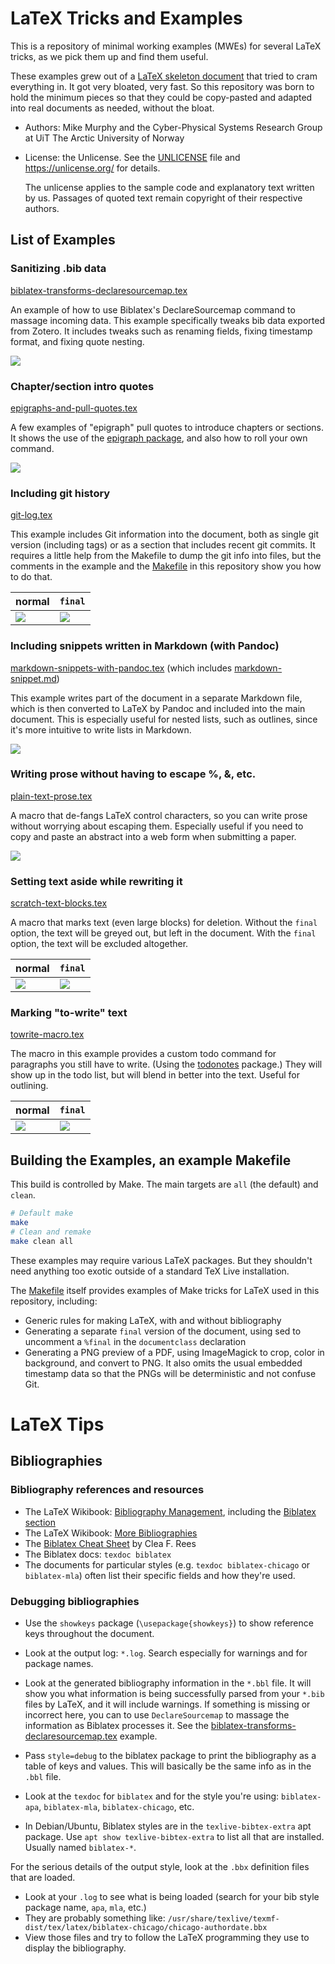 LaTeX Tricks and Examples
==================================================

This is a repository of minimal working examples (MWEs) for several LaTeX
tricks, as we pick them up and find them useful.

These examples grew out of a
[LaTeX skeleton document](https://github.com/sleepymurph/template_latex_article)
that tried to cram everything in.
It got very bloated, very fast.
So this repository was born to hold the minimum pieces so that they could be
copy-pasted and adapted into real documents as needed, without the bloat.

- Authors: Mike Murphy
    and the Cyber-Physical Systems Research Group
    at UiT The Arctic University of Norway
- License: the Unlicense.
    See the [UNLICENSE](UNLICENSE) file
    and <https://unlicense.org/> for details.

    The unlicense applies to the sample code and explanatory text written by us.
    Passages of quoted text remain copyright of their respective authors.

List of Examples
--------------------------------------------------

### Sanitizing .bib data

[biblatex-transforms-declaresourcemap.tex](biblatex-transforms-declaresourcemap.tex)

An example of how to use Biblatex's DeclareSourcemap command to massage incoming data.
This example specifically tweaks bib data exported from Zotero.
It includes tweaks such as renaming fields, fixing timestamp format, and fixing quote nesting.

![](previews/biblatex-transforms-declaresourcemap.png)

### Chapter/section intro quotes

[epigraphs-and-pull-quotes.tex](epigraphs-and-pull-quotes.tex)

A few examples of "epigraph" pull quotes to introduce chapters or sections.
It shows the use of the [epigraph package](https://ctan.org/pkg/epigraph),
and also how to roll your own command.

![](previews/epigraphs-and-pull-quotes.png)

### Including git history

[git-log.tex](git-log.tex)

This example includes Git information into the document, both as single git
version (including tags) or as a section that includes recent git commits.
It requires a little help from the Makefile to dump the git info into files,
but the comments in the example and the
[Makefile](Makefile) in this repository show you how to do that.

| normal                    | `final`                         |
|---------------------------|---------------------------------|
| ![](previews/git-log.png) | ![](previews/git-log-final.png) |

### Including snippets written in Markdown (with Pandoc)

[markdown-snippets-with-pandoc.tex](markdown-snippets-with-pandoc.tex)
(which includes [markdown-snippet.md](markdown-snippet.md))

This example writes part of the document in a separate Markdown file,
which is then converted to LaTeX by Pandoc and included into the main document.
This is especially useful for nested lists, such as outlines,
since it's more intuitive to write lists in Markdown.

![](previews/markdown-snippets-with-pandoc.png)

### Writing prose without having to escape %, &, etc.

[plain-text-prose.tex](plain-text-prose.tex)

A macro that de-fangs LaTeX control characters, so you can write prose without worrying about escaping them.
Especially useful if you need to copy and paste an abstract into a web form when submitting a paper.

![](previews/plain-text-prose.png)

### Setting text aside while rewriting it

[scratch-text-blocks.tex](scratch-text-blocks.tex)

A macro that marks text (even large blocks) for deletion.
Without the `final` option, the text will be greyed out, but left in the document.
With the `final` option, the text will be excluded altogether.

| normal                                | `final`                                     |
|---------------------------------------|---------------------------------------------|
| ![](previews/scratch-text-blocks.png) | ![](previews/scratch-text-blocks-final.png) |

### Marking "to-write" text

[towrite-macro.tex](towrite-macro.tex)

The macro in this example provides a custom todo command for paragraphs you still have to write.
(Using the [todonotes](https://ctan.org/pkg/todonotes) package.)
They will show up in the todo list, but will blend in better into the text.
Useful for outlining.

| normal                          | `final`                               |
|---------------------------------|---------------------------------------|
| ![](previews/towrite-macro.png) | ![](previews/towrite-macro-final.png) |

Building the Examples, an example Makefile
--------------------------------------------------

This build is controlled by Make.
The main targets are `all` (the default) and `clean`.

```bash
# Default make
make
# Clean and remake
make clean all
```

These examples may require various LaTeX packages.
But they shouldn't need anything too exotic
outside of a standard TeX Live installation.

The [Makefile](Makefile) itself provides examples of Make tricks for LaTeX used
in this repository, including:

- Generic rules for making LaTeX, with and without bibliography
- Generating a separate `final` version of the document,
    using sed to uncomment a `%final` in the `documentclass` declaration
- Generating a PNG preview of a PDF,
    using ImageMagick to crop, color in background, and convert to PNG.
    It also omits the usual embedded timestamp data so that the PNGs will be
    deterministic and not confuse Git.

LaTeX Tips
==================================================

Bibliographies
--------------------------------------------------

### Bibliography references and resources

- The LaTeX Wikibook: [Bibliography Management](https://en.wikibooks.org/wiki/LaTeX/Bibliography_Management),
    including the [Biblatex section](https://en.wikibooks.org/wiki/LaTeX/Bibliography_Management#biblatex)
- The LaTeX Wikibook: [More Bibliographies](https://en.wikibooks.org/wiki/LaTeX/More_Bibliographies)
- The [Biblatex Cheat Sheet](http://tug.ctan.org/info/biblatex-cheatsheet/biblatex-cheatsheet.pdf) by  Clea F. Rees
- The Biblatex docs: `texdoc biblatex`
- The documents for particular styles (e.g. `texdoc biblatex-chicago` or `biblatex-mla`)
    often list their specific fields and how they're used.

### Debugging bibliographies

- Use the `showkeys` package (`\usepackage{showkeys}`) to show reference keys throughout the document.

- Look at the output log: `*.log`.
    Search especially for warnings and for package names.

- Look at the generated bibliography information in the `*.bbl` file.
    It will show you what information is being successfully parsed from your
    `*.bib` files by LaTeX, and it will include warnings. If something is
    missing or incorrect here, you can to use `DeclareSourcemap` to massage the
    information as Biblatex processes it. See the
    [biblatex-transforms-declaresourcemap.tex](biblatex-transforms-declaresourcemap.tex)
    example.

- Pass `style=debug` to the biblatex package
    to print the bibliography as a table of keys and values.
    This will basically be the same info as in the `.bbl` file.

- Look at the `texdoc` for `biblatex` and for the style you're using:
    `biblatex-apa`, `biblatex-mla`, `biblatex-chicago`, etc.

- In Debian/Ubuntu, Biblatex styles are in the `texlive-bibtex-extra` apt
  package. Use `apt show texlive-bibtex-extra` to list all that are installed.
  Usually named `biblatex-*`.

For the serious details of the output style,
look at the `.bbx` definition files that are loaded.

- Look at your `.log` to see what is being loaded (search for your bib style
  package name, `apa`, `mla`, etc.)
- They are probably something like:
  `/usr/share/texlive/texmf-dist/tex/latex/biblatex-chicago/chicago-authordate.bbx`
- View those files and try to follow the LaTeX programming they use to display
  the bibliography.
